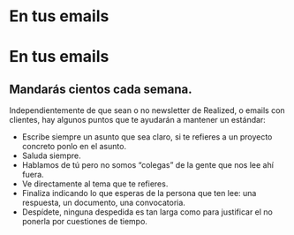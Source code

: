 # En tus emails

<h1 class="title">En tus emails</h1>

## Mandarás cientos cada semana.

Independientemente de que sean o no newsletter de Realized, o emails con clientes, hay algunos puntos que te ayudarán a mantener un estándar:

<ul>
  <li>Escribe siempre un asunto que sea claro, si te refieres a un proyecto concreto ponlo en el asunto.</li>
  <li>Saluda siempre.</li>
  <li>Hablamos de tú pero no somos “colegas” de la gente que nos lee ahí fuera.</li>
  <li>Ve directamente al tema que te refieres.</li>
  <li>Finaliza indicando lo que esperas de la persona que ten lee: una respuesta, un documento, una convocatoria.</li>
  <li>Despídete, ninguna despedida es tan larga como para justificar el no ponerla por cuestiones de tiempo.</li>
</ul>
